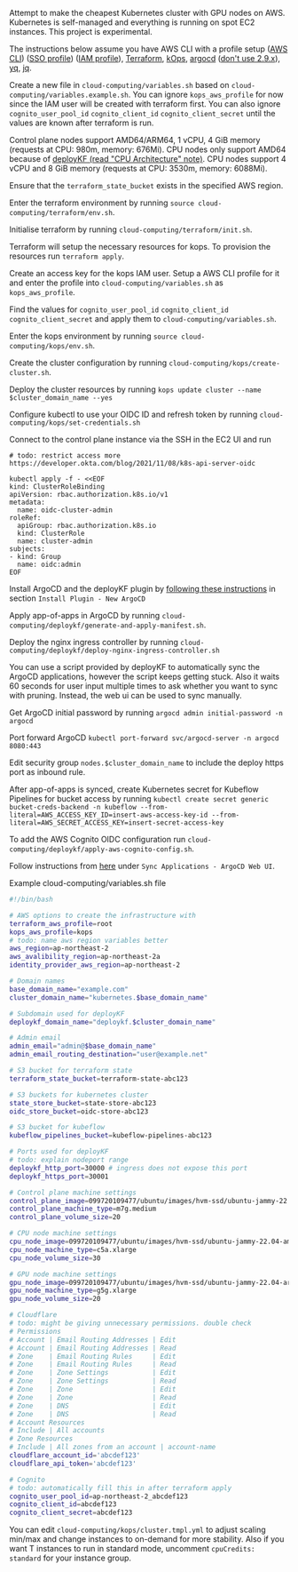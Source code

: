 Attempt to make the cheapest Kubernetes cluster with GPU nodes on AWS. Kubernetes is self-managed and everything is running on spot EC2 instances. This project is experimental.

The instructions below assume you have AWS CLI with a profile setup ([AWS CLI](https://docs.aws.amazon.com/cli/latest/userguide/getting-started-install.html#getting-started-install-instructions)) ([SSO profile](https://docs.aws.amazon.com/cli/latest/userguide/sso-configure-profile-token.html)) ([IAM profile](https://docs.aws.amazon.com/cli/latest/userguide/cli-authentication-user.html#cli-authentication-user-configure.title)), [Terraform](https://developer.hashicorp.com/terraform/tutorials/aws-get-started/install-cli#install-terraform), [kOps](https://kops.sigs.k8s.io/getting_started/install/), [argocd](https://argo-cd.readthedocs.io/en/stable/cli_installation/) ([don't use 2.9.x](https://github.com/deployKF/deployKF/issues/70)), [yq](https://github.com/mikefarah/yq/?tab=readme-ov-file#install), [jq](https://jqlang.github.io/jq/download/).

Create a new file in ```cloud-computing/variables.sh``` based on ```cloud-computing/variables.example.sh```. You can ignore ```kops_aws_profile``` for now since the IAM user will be created with terraform first. You can also ignore ```cognito_user_pool_id``` ```cognito_client_id``` ```cognito_client_secret``` until the values are known after terraform is run.

Control plane nodes support AMD64/ARM64, 1 vCPU, 4 GiB memory (requests at CPU: 980m, memory: 676Mi). CPU nodes only support AMD64 because of [deployKF (read "CPU Architecture" note)](https://www.deploykf.org/guides/getting-started/#kubernetes-configurations). CPU nodes support 4 vCPU and 8 GiB memory (requests at CPU: 3530m, memory: 6088Mi).

Ensure that the ```terraform_state_bucket``` exists in the specified AWS region.

Enter the terraform environment by running ```source cloud-computing/terraform/env.sh```.

Initialise terraform by running ```cloud-computing/terraform/init.sh```.

Terraform will setup the necessary resources for kops. To provision the resources run ```terraform apply```.

Create an access key for the kops IAM user. Setup a AWS CLI profile for it and enter the profile into ```cloud-computing/variables.sh``` as ```kops_aws_profile```.

Find the values for ```cognito_user_pool_id``` ```cognito_client_id``` ```cognito_client_secret``` and apply them to ```cloud-computing/variables.sh```.

Enter the kops environment by running ```source cloud-computing/kops/env.sh```.

Create the cluster configuration by running ```cloud-computing/kops/create-cluster.sh```.

Deploy the cluster resources by running ```kops update cluster --name $cluster_domain_name --yes```

Configure kubectl to use your OIDC ID and refresh token by running ```cloud-computing/kops/set-credentials.sh```

Connect to the control plane instance via the SSH in the EC2 UI and run
```
# todo: restrict access more https://developer.okta.com/blog/2021/11/08/k8s-api-server-oidc

kubectl apply -f - <<EOF
kind: ClusterRoleBinding
apiVersion: rbac.authorization.k8s.io/v1
metadata:
  name: oidc-cluster-admin
roleRef:
  apiGroup: rbac.authorization.k8s.io
  kind: ClusterRole
  name: cluster-admin
subjects:
- kind: Group
  name: oidc:admin
EOF
```

Install ArgoCD and the deployKF plugin by [following these instructions](https://github.com/deployKF/deployKF/tree/main/argocd-plugin#install-plugin---new-argocd) in section ```Install Plugin - New ArgoCD```

Apply app-of-apps in ArgoCD by running ```cloud-computing/deploykf/generate-and-apply-manifest.sh```.

Deploy the nginx ingress controller by running ```cloud-computing/deploykf/deploy-nginx-ingress-controller.sh```

You can use a script provided by deployKF to automatically sync the ArgoCD applications, however the script keeps getting stuck. Also it waits 60 seconds for user input multiple times to ask whether you want to sync with pruning. Instead, the web ui can be used to sync manually.

Get ArgoCD initial password by running ```argocd admin initial-password -n argocd```

Port forward ArgoCD ```kubectl port-forward svc/argocd-server -n argocd 8080:443```

Edit security group ```nodes.$cluster_domain_name``` to include the deploy https port as inbound rule.

After app-of-apps is synced, create Kubernetes secret for Kubeflow Pipelines for bucket access by running ```kubectl create secret generic bucket-creds-backend -n kubeflow --from-literal=AWS_ACCESS_KEY_ID=insert-aws-access-key-id --from-literal=AWS_SECRET_ACCESS_KEY=insert-secret-access-key```

To add the AWS Cognito OIDC configuration run ```cloud-computing/deploykf/apply-aws-cognito-config.sh```.

Follow instructions from [here](https://www.deploykf.org/guides/getting-started/#sync-argocd-applications) under ```Sync Applications - ArgoCD Web UI```.

Example cloud-computing/variables.sh file

```sh
#!/bin/bash

# AWS options to create the infrastructure with
terraform_aws_profile=root
kops_aws_profile=kops
# todo: name aws region variables better
aws_region=ap-northeast-2
aws_avalibility_region=ap-northeast-2a
identity_provider_aws_region=ap-northeast-2

# Domain names
base_domain_name="example.com"
cluster_domain_name="kubernetes.$base_domain_name"

# Subdomain used for deployKF
deploykf_domain_name="deploykf.$cluster_domain_name"

# Admin email
admin_email="admin@$base_domain_name"
admin_email_routing_destination="user@example.net"

# S3 bucket for terraform state
terraform_state_bucket=terraform-state-abc123

# S3 buckets for kubernetes cluster
state_store_bucket=state-store-abc123
oidc_store_bucket=oidc-store-abc123

# S3 bucket for kubeflow
kubeflow_pipelines_bucket=kubeflow-pipelines-abc123

# Ports used for deployKF
# todo: explain nodeport range
deploykf_http_port=30000 # ingress does not expose this port
deploykf_https_port=30001

# Control plane machine settings
control_plane_image=099720109477/ubuntu/images/hvm-ssd/ubuntu-jammy-22.04-arm64-server-20240228
control_plane_machine_type=m7g.medium
control_plane_volume_size=20

# CPU node machine settings
cpu_node_image=099720109477/ubuntu/images/hvm-ssd/ubuntu-jammy-22.04-amd64-server-20240228
cpu_node_machine_type=c5a.xlarge
cpu_node_volume_size=30

# GPU node machine settings
gpu_node_image=099720109477/ubuntu/images/hvm-ssd/ubuntu-jammy-22.04-arm64-server-20240228
gpu_node_machine_type=g5g.xlarge
gpu_node_volume_size=20

# Cloudflare
# todo: might be giving unnecessary permissions. double check
# Permissions
# Account | Email Routing Addresses | Edit
# Account | Email Routing Addresses | Read
# Zone    | Email Routing Rules     | Edit
# Zone    | Email Routing Rules     | Read
# Zone    | Zone Settings           | Edit
# Zone    | Zone Settings           | Read
# Zone    | Zone                    | Edit
# Zone    | Zone                    | Read
# Zone    | DNS                     | Edit
# Zone    | DNS                     | Read
# Account Resources
# Include | All accounts
# Zone Resources
# Include | All zones from an account | account-name
cloudflare_account_id='abcdef123'
cloudflare_api_token='abcdef123'

# Cognito
# todo: automatically fill this in after terraform apply
cognito_user_pool_id=ap-northeast-2_abcdef123
cognito_client_id=abcdef123
cognito_client_secret=abcdef123
```

You can edit ```cloud-computing/kops/cluster.tmpl.yml``` to adjust scaling min/max and change instances to on-demand for more stability. Also if you want T instances to run in standard mode, uncomment ```cpuCredits: standard``` for your instance group.
